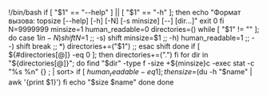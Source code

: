 !/bin/bash
if [ "$1" == "--help" ] || [ "$1" == "-h" ]; then
    echo "Формат вызова: topsize [--help] [-h] [-N] [-s minsize] [--] [dir...]"
    exit 0
fi
N=9999999
minsize=1
human_readable=0
directories=()
while [ "$1" != "" ]; do
    case $1 in
        -N) shift
            N=$1
            ;;
        -s) shift
            minsize=$1
            ;;
        -h) human_readable=1
            ;;
        --) shift
                    break
            ;;
        *) directories+=("$1")
            ;;
    esac
    shift
done 
if [ ${#directories[@]} -eq 0 ]; then
    directories+=(".")
fi
for dir in "${directories[@]}"; do
    find "$dir" -type f -size +${minsize}c -exec stat -c "%s %n" {} \; | sort>
        if [ $human_readable -eq 1 ]; then
            size=$(du -h "$name" | awk '{print $1}')
        fi
        echo "$size $name"
    done
done

